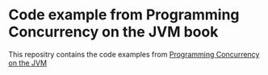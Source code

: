 # Code example from Programming Concurrency on the JVM book

This repositry contains the code examples from [Programming Concurrency on the JVM](https://www.amazon.com/Programming-Concurrency-JVM-Mastering-Synchronization/dp/193435676X)
